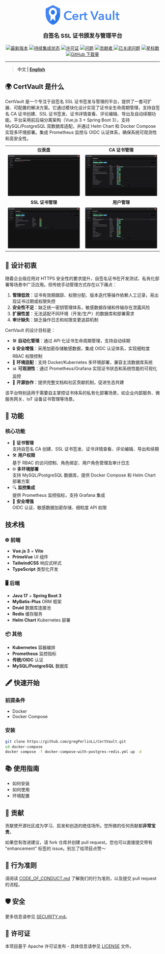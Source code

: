 <div align="center">
    <img src="docs/img/Logo.svg" width="240" alt="Logo">
    <br/>
    <p style="font-size: large"><strong>自签名 SSL 证书颁发与管理平台</strong></p>
    <a href="https://github.com/gregPerlinLi/CertVault/releases"><img src="https://img.shields.io/github/v/release/gregPerlinLi/CertVault" alt="最新版本" /></a>
    <a href="https://github.com/gregPerlinLi/CertVault/actions/workflows/backend-ci.yaml"><img src="https://img.shields.io/github/actions/workflow/status/gregPerlinLi/CertVault/backend-ci.yaml?branch=dev" alt="持续集成状态" /></a>
    <a href="github.com/gregPerlinLi/CertVault/blob/main/LICENSE"><img src="https://img.shields.io/github/license/gregPerlinLi/CertVault" alt="许可证" /></a>
    <a href="https://github.com/gregPerlinLi/CertVault/issues"><img src="https://img.shields.io/github/issues/gregPerlinLi/CertVault" alt="问题" /></a>
    <a href="https://github.com/gregPerlinLi/CertVault/contributors"><img src="https://img.shields.io/github/contributors/gregPerlinLi/CertVault" alt="贡献者" /> </a>
    <a href="https://github.com/gregPerlinLi/CertVault/languages"><img src="https://img.shields.io/github/issues-closed/gregPerlinLi/CertVault" alt="已关闭问题" /></a>
    <a href="https://github.com/gregPerlinLi/CertVault/stargazers"><img src="https://img.shields.io/github/stars/gregPerlinLi/CertVault" alt="星标数" /></a>
    <a href="https://github.com/gregPerlinLi/CertVault/releases"><img src="https://img.shields.io/github/downloads/gregPerlinLi/CertVault/total" alt="GitHub 下载量"></a>
</div>

---

> **中文 | [English](README.md)**

## 🌍 CertVault 是什么


CertVault 是一个专注于自签名 SSL 证书签发与管理的平台，提供了一套可扩展、可配置的解决方案。它通过模块化设计实现了证书全生命周期管理，支持自签名 CA 证书创建、SSL 证书签发、证书详情查看、评论编辑、导出及自动续期功能。平台采用前后端分离架构（Vue.js 3 + Spring Boot 3），支持 MySQL/PostgreSQL 双数据库适配，并通过 Helm Chart 和 Docker Compose 实现多环境部署。集成 Prometheus 监控与 OIDC 认证体系，确保系统可观测性和高安全性。


<table>
  <tr>
    <td width="50%" align="center"><b>仪表盘</b></td>
    <td width="50%" align="center"><b>CA 证书管理</b></td>
  </tr>
  <tr>
    <td><img src="docs/img/Screenshot2.png"></td>
    <td><img src="docs/img/Screenshot1.png"></td>
  </tr>
  <tr>
    <td width="50%" align="center"><b>SSL 证书管理</b></td>
    <td width="50%" align="center"><b>用户管理</b></td>
  </tr>
  <tr>
    <td><img src="docs/img/Screenshot3.png"></td>
    <td><img src="docs/img/Screenshot1.png"></td>
  </tr>
</table>

## 🎯 设计初衷

随着企业级应用对 HTTPS 安全性的要求提升，自签名证书在开发测试、私有化部署等场景中广泛应用。但传统手动管理方式存在以下痛点：
1. **管理低效**：证书有效期跟踪、权限分配、版本迭代等操作依赖人工记录，易出现证书过期或权限失控
2. **安全性不足**：缺乏统一密钥管理体系，敏感数据存储和传输存在泄露风险
3. **扩展性差**：无法适配不同环境（开发/生产）的数据库和部署需求
4. **审计缺失**：缺乏操作日志和权限变更追踪机制

CertVault 的设计目标是：
- 🛠 **自动化管理**：通过 API 化证书生命周期管理，支持自动续期
- 🔒 **安全增强**：采用加密存储敏感数据，集成 OIDC 认证体系，实现细粒度 RBAC 权限控制
- 🔄 **环境适配**：支持 Docker/Kubernetes 多环境部署，兼容主流数据库系统
- 📊 **可观测性**：通过 Prometheus/Grafana 实现证书状态和系统性能的可视化监控
- 🤝 **开源协作**：提供完整文档和社区贡献机制，促进生态共建

该平台特别适用于需要自主掌控证书体系的私有化部署场景，如企业内部服务、微服务网关、IoT 设备证书管理等场景。

## 🚀 功能

### 核心功能
- 🔐 **证书管理**  
  支持自签名 CA 创建、SSL 证书签发、证书详情查看、评论编辑、导出和续期
- 🛠 **用户权限**  
  基于 RBAC 的访问控制、角色绑定、用户角色管理及审计日志
- 🌐 **多环境部署**  
  支持 MySQL/PostgreSQL 数据库，提供 Docker Compose 和 Helm Chart 部署方案
- 🔍 **监控集成**  
  提供 Prometheus 监控指标，支持 Grafana 集成
- 🔑 **安全增强**  
  OIDC 认证、敏感数据加密存储、细粒度 API 权限

## 技术栈

### 🌐 前端
- **Vue.js 3** + **Vite**
- **PrimeVue** UI 组件
- **TailwindCSS** 响应式样式
- **TypeScript** 类型化开发

### 🖥️ 后端
- **Java 17** + **Spring Boot 3**
- **MyBatis-Plus** ORM 框架
- **Druid** 数据库连接池
- **Redis** 缓存服务
- **Helm Chart** Kubernetes 部署

### 📦 其他
- **Kubernetes** 容器编排
- **Prometheus** 监控指标
- **传统/OIDC** 认证
- **MySQL/PostgreSQL** 数据库

## 🖋️ 快速开始

### 前提条件
- Docker 
- Docker Compose

### 安装
```bash
git clone https://github.com/gregPerlinLi/CertVault.git
cd docker-compose
docker compose -f docker-compose-with-postgres-redis.yml up -d
```
## 📚 使用指南
- 如何安装
- 如何使用
- 环境配置

## 🤝 贡献
贡献使开源社区成为学习、启发和创造的绝佳场所。您所做的任何贡献都**非常宝贵**。

如果您有改进建议，请 fork 仓库并创建 pull request。您也可以直接提交带有 "enhancement" 标签的 issue。别忘了给项目点赞～

## 📄 行为准则
请阅读 [CODE_OF_CONDUCT.md](CODE_OF_CONDUCT.md) 了解我们的行为准则，以及提交 pull request 的流程。

## 🛡️ 安全
更多信息请参见 [SECURITY.md](SECURITY.md)。

## 📝 许可证
本项目基于 Apache 许可证发布 - 具体信息请参见 [LICENSE](LICENSE) 文件。
